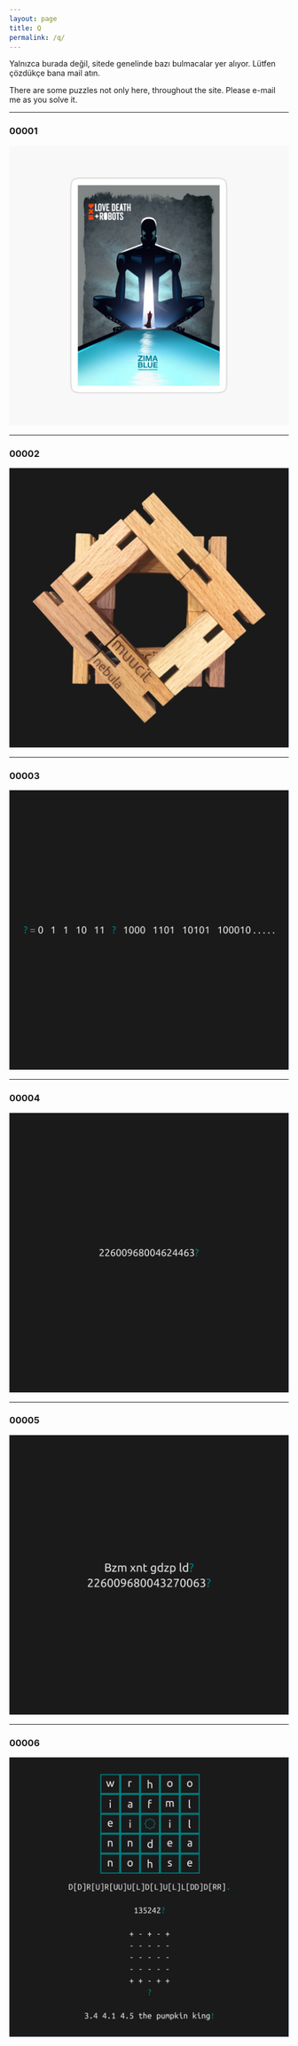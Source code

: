 ```yaml
---
layout: page
title: Q
permalink: /q/
---
```


Yalnızca burada değil, sitede genelinde bazı bulmacalar yer alıyor. Lütfen çözdükçe bana mail atın.

There are some puzzles not only here, throughout the site.  Please e-mail me as you solve it.

---

### 00001

![Q 00001](/assets/img/na-00001.png "Q 00001")

---

### 00002

![Q 00002](/assets/img/na-00002.png "Q 00002")

---

### 00003

![Q 00003](/assets/img/na-00003.png "Q 00003")

---

### 00004

![Q 00004](/assets/img/na-00004.png "Q 00004")

---

### 00005

![Q 00005](/assets/img/na-00005.png "Q 00005")

---

### 00006

![Q 00006](/assets/img/na-00006.png "Q 00006")
